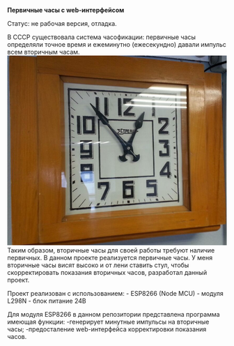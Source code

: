**Первичные часы с web-интерфейсом**

Статус: не рабочая версия, отладка.

В СССР существовала система часофикации: первичные часы определяли точное время и ежеминутно (ежесекундно) давали импульс всем вторичным часам.
![Вторичные часы Стрела. Вторичные часы как в фильме Довод](https://raw.githubusercontent.com/Octagon80/PrimaryClockDriverWeb/main/clock_secondary_strela.jpg)
Таким образом, вторичные часы для своей работы требуют наличие первичных. В данном проекте реализуется первичные часы. 
У меня вторичные часы висят высоко и от лени ставить стул, чтобы скорректировать показания вторичных часов, разработал данный проект.

Проект реализован с использованием:
    - ESP8266 (Node MCU)
    - модуля L298N
    - блок питание 24В

Для модуля ESP8266 в данном репозитории представлена программа имеющая функции:
-генерирует минутные импульсы на вторичные часы;
-предосталение web-интерфейса корректировки показания часов.

